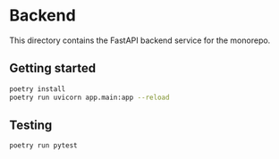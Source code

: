 # Backend

This directory contains the FastAPI backend service for the monorepo.

## Getting started

```bash
poetry install
poetry run uvicorn app.main:app --reload
```

## Testing

```bash
poetry run pytest
```
